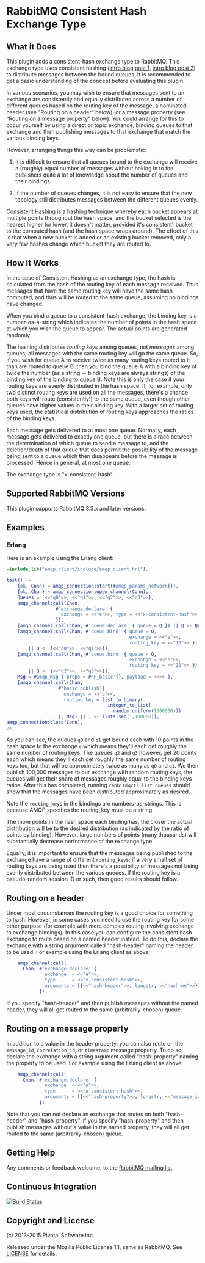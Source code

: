 # RabbitMQ Consistent Hash Exchange Type

## What it Does

This plugin adds a consistent-hash exchange type to RabbitMQ. This
exchange type uses consistent hashing ([intro blog post 1](http://www.martinbroadhurst.com/Consistent-Hash-Ring.html), [intro blog post 2](http://michaelnielsen.org/blog/consistent-hashing/)) to distribute
messages between the bound queues. It is recommended to get a basic understanding of the
concept before evaluating this plugin.

In various scenarios, you may wish to ensure that messages sent to an
exchange are consistently and equally distributed across a number of
different queues based on the routing key of the message, a nominated
header  (see "Routing on a header" below), or a message property (see
"Routing on a message property" below). You could arrange for this to
occur yourself by using a  direct  or topic exchange, binding queues
to that exchange and then publishing messages to that exchange that
match the various binding keys.

However, arranging things this way can be problematic:

1. It is difficult to ensure that all queues bound to the exchange
will receive a (roughly) equal number of messages without baking in to
the publishers quite a lot of knowledge about the number of queues and
their bindings.

2. If the number of queues changes, it is not easy to ensure that the
new topology still distributes messages between the different queues
evenly.

[Consistent Hashing](http://en.wikipedia.org/wiki/Consistent_hashing)
is a hashing technique whereby each bucket appears at multiple points
throughout the hash space, and the bucket selected is the nearest
higher (or lower, it doesn't matter, provided it's consistent) bucket
to the computed hash (and the hash space wraps around). The effect of
this is that when a new bucket is added or an existing bucket removed,
only a very few hashes change which bucket they are routed to.

## How It Works

In the case of Consistent Hashing as an exchange type, the hash is
calculated from the hash of the routing key of each message
received. Thus messages that have the same routing key will have the
same hash computed, and thus will be routed to the same queue,
assuming no bindings have changed.

When you bind a queue to a consistent-hash exchange, the binding key
is a number-as-a-string which indicates the number of points in the
hash space at which you wish the queue to appear. The actual points
are generated randomly.

The hashing distributes *routing keys* among queues, not *messages*
among queues; all messages with the same routing key will go the
same queue.  So, if you wish for queue A to receive twice as many
routing keys routed to it than are routed to queue B, then you bind
the queue A with a binding key of twice the number (as a string --
binding keys are always strings) of the binding key of the binding
to queue B.  Note this is only the case if your routing keys are
evenly distributed in the hash space.  If, for example, only two
distinct routing keys are used on all the messages, there's a chance
both keys will route (consistently!) to the same queue, even though
other queues have higher values in their binding key.  With a larger
set of routing keys used, the statistical distribution of routing
keys approaches the ratios of the binding keys.

Each message gets delivered to at most one queue. Normally, each
message gets delivered to exactly one queue, but there is a race
between the determination of which queue to send a message to, and the
deletion/death of that queue that does permit the possibility of the
message being sent to a queue which then disappears before the message
is processed. Hence in general, at most one queue.

The exchange type is "x-consistent-hash".

## Supported RabbitMQ Versions

This plugin supports RabbitMQ 3.3.x and later versions.


## Examples

### Erlang

Here is an example using the Erlang client:

```erlang
-include_lib("amqp_client/include/amqp_client.hrl").

test() ->
    {ok, Conn} = amqp_connection:start(#amqp_params_network{}),
    {ok, Chan} = amqp_connection:open_channel(Conn),
    Queues = [<<"q0">>, <<"q1">>, <<"q2">>, <<"q3">>],
    amqp_channel:call(Chan,
                  #'exchange.declare' {
                    exchange = <<"e">>, type = <<"x-consistent-hash">>
                  }),
    [amqp_channel:call(Chan, #'queue.declare' { queue = Q }) || Q <- Queues],
    [amqp_channel:call(Chan, #'queue.bind' { queue = Q,
                                             exchange = <<"e">>,
                                             routing_key = <<"10">> })
        || Q <- [<<"q0">>, <<"q1">>]],
    [amqp_channel:call(Chan, #'queue.bind' { queue = Q,
                                             exchange = <<"e">>,
                                             routing_key = <<"20">> })
        || Q <- [<<"q2">>, <<"q3">>]],
    Msg = #amqp_msg { props = #'P_basic'{}, payload = <<>> },
    [amqp_channel:call(Chan,
                   #'basic.publish'{
                     exchange = <<"e">>,
                     routing_key = list_to_binary(
                                     integer_to_list(
                                       random:uniform(1000000)))
                   }, Msg) || _ <- lists:seq(1,100000)],
amqp_connection:close(Conn),
ok.
```

As you can see, the queues `q0` and `q1` get bound each with 10 points
in the hash space to the exchange `e` which means they'll each get
roughly the same number of routing keys. The queues `q2` and `q3`
however, get 20 points each which means they'll each get roughly the
same number of routing keys too, but that will be approximately twice
as many as `q0` and `q1`. We then publish 100,000 messages to our
exchange with random routing keys, the queues will get their share of
messages roughly equal to the binding keys ratios. After this has
completed, running `rabbitmqctl list_queues` should show that the
messages have been distributed approximately as desired.

Note the `routing_key`s in the bindings are numbers-as-strings. This
is because AMQP specifies the routing_key must be a string.

The more points in the hash space each binding has, the closer the
actual distribution will be to the desired distribution (as indicated
by the ratio of points by binding). However, large numbers of points
(many thousands) will substantially decrease performance of the
exchange type.

Equally, it is important to ensure that the messages being published
to the exchange have a range of different `routing_key`s: if a very
small set of routing keys are being used then there's a possibility of
messages not being evenly distributed between the various queues. If
the routing key is a pseudo-random session ID or such, then good
results should follow.

## Routing on a header

Under most circumstances the routing key is a good choice for something to
hash. However, in some cases you need to use the routing key for some other
purpose (for example with more complex routing involving exchange to
exchange bindings). In this case you can configure the consistent hash
exchange to route based on a named header instead. To do this, declare the
exchange with a string argument called "hash-header" naming the header to
be used. For example using the Erlang client as above:

```erlang
    amqp_channel:call(
      Chan, #'exchange.declare' {
              exchange  = <<"e">>,
              type      = <<"x-consistent-hash">>,
              arguments = [{<<"hash-header">>, longstr, <<"hash-me">>}]
            }).
```

If you specify "hash-header" and then publish messages without the named
header, they will all get routed to the same (arbitrarily-chosen) queue.

## Routing on a message property

In addition to a value in the header property, you can also route on the
``message_id``, ``correlation_id``, or ``timestamp`` message property. To do so,
declare the exchange with a string argument called "hash-property" naming the
property to be used. For example using the Erlang client as above:

```erlang
    amqp_channel:call(
      Chan, #'exchange.declare' {
              exchange  = <<"e">>,
              type      = <<"x-consistent-hash">>,
              arguments = [{<<"hash-property">>, longstr, <<"message_id">>}]
            }).
```

Note that you can not declare an exchange that routes on both "hash-header" and
"hash-property". If you specify "hash-property" and then publish messages without
a value in the named property, they will all get routed to the same
(arbitrarily-chosen) queue.

## Getting Help

Any comments or feedback welcome, to the
[RabbitMQ mailing list](https://groups.google.com/forum/#!forum/rabbitmq-users).

## Continuous Integration

[![Build Status](https://travis-ci.org/rabbitmq/rabbitmq-consistent-hash-exchange.svg?branch=master)](https://travis-ci.org/rabbitmq/rabbitmq-consistent-hash-exchange)

## Copyright and License

(c) 2013-2015 Pivotal Software Inc.

Released under the Mozilla Public License 1.1, same as RabbitMQ.
See [LICENSE](https://github.com/rabbitmq/rabbitmq-consistent-hash-exchange/blob/master/LICENSE) for
details.
